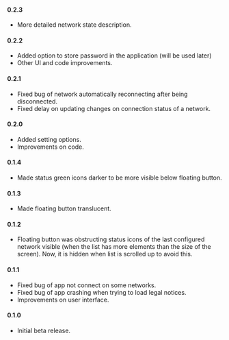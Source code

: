 #### **0.2.3**
- More detailed network state description.

#### **0.2.2**
- Added option to store password in the application (will be used later)
- Other UI and code improvements.

#### **0.2.1**
- Fixed bug of network automatically reconnecting after being disconnected.
- Fixed delay on updating changes on connection status of a network.

#### **0.2.0**
- Added setting options.
- Improvements on code.

#### **0.1.4**
- Made status green icons darker to be more visible below floating button.

#### **0.1.3**
- Made floating button translucent.

#### **0.1.2**
- Floating button was obstructing status icons of the last configured network visible
(when the list has more elements than the size of the screen).
Now, it is hidden when list is scrolled up to avoid this.

#### **0.1.1**
- Fixed bug of app not connect on some networks.
- Fixed bug of app crashing when trying to load legal notices.
- Improvements on user interface.

#### **0.1.0**
- Initial beta release.
